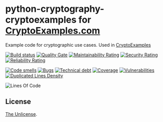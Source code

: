 # python-cryptography-cryptoexamples for [CryptoExamples.com](https://www.cryptoexamples.com)

Example code for cryptographic use cases. Used in [CryptoExamples](https://github.com/kmindi/crypto-examples)


[![Build status](https://travis-ci.org/cryptoexamples/python-cryptography-cryptoexamples.svg?branch=master)](https://travis-ci.org/cryptoexamples/python-cryptography-cryptoexamples)
[![Quality Gate](https://sonarcloud.io/api/project_badges/measure?project=python-cryptography-cryptoexamples&metric=alert_status)](https://sonarcloud.io/dashboard?id=python-cryptography-cryptoexamples)
[![Maintainability Rating](https://sonarcloud.io/api/project_badges/measure?project=python-cryptography-cryptoexamples&metric=sqale_rating)](https://sonarcloud.io/component_measures?id=python-cryptography-cryptoexamples&metric=sqale_rating)
[![Security Rating](https://sonarcloud.io/api/project_badges/measure?project=python-cryptography-cryptoexamples&metric=security_rating)](https://sonarcloud.io/component_measures?id=python-cryptography-cryptoexamples&metric=security_rating)
[![Reliability Rating](https://sonarcloud.io/api/project_badges/measure?project=python-cryptography-cryptoexamples&metric=reliability_rating)](https://sonarcloud.io/component_measures?id=python-cryptography-cryptoexamples&metric=reliability_rating)

[![Code smells](https://sonarcloud.io/api/project_badges/measure?project=python-cryptography-cryptoexamples&metric=code_smells)](https://sonarcloud.io/component_measures?id=python-cryptography-cryptoexamples&metric=code_smells)
[![Bugs](https://sonarcloud.io/api/project_badges/measure?project=python-cryptography-cryptoexamples&metric=bugs)](https://sonarcloud.io/component_measures?id=python-cryptography-cryptoexamples&metric=bugs)
[![Technical debt](https://sonarcloud.io/api/project_badges/measure?project=python-cryptography-cryptoexamples&metric=sqale_index)](https://sonarcloud.io/component_measures?id=python-cryptography-cryptoexamples&metric=sqale_index)
[![Coverage](https://sonarcloud.io/api/project_badges/measure?project=python-cryptography-cryptoexamples&metric=coverage)](https://sonarcloud.io/component_measures?id=python-cryptography-cryptoexamples&metric=coverage)
[![Vulnerabilities](https://sonarcloud.io/api/project_badges/measure?project=python-cryptography-cryptoexamples&metric=vulnerabilities)](https://sonarcloud.io/component_measures?id=python-cryptography-cryptoexamples&metric=vulnerabilities)
[![Duplicated Lines Density](https://sonarcloud.io/api/project_badges/measure?project=python-cryptography-cryptoexamples&metric=duplicated_lines_density)](https://sonarcloud.io/component_measures?id=python-cryptography-cryptoexamples&metric=duplicated_lines_density)

![Lines Of Code](https://sonarcloud.io/api/project_badges/measure?project=python-cryptography-cryptoexamples&metric=ncloc)

## License

[The Unlicense](LICENSE).
